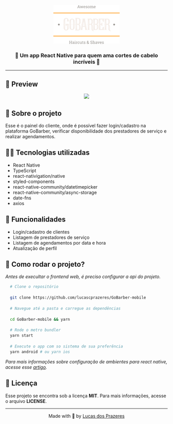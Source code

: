 <div align=center>
  <img src="./src/assets/logo.png"/>
</div>
<h3 align=center>💈 Um app React Native para quem ama cortes de cabelo incríveis 💈</h3>
<hr>

<h2>🤯 Preview</h2>

<div align=center>
  <img src=".github/app.gif" width="250"/>
</div>

<h2>💈 Sobre o projeto</h2>
<p>Esse é o painel do cliente, onde é possível fazer login/cadastro na plataforma GoBarber, verificar disponibilidade dos prestadores de serviço e realizar agendamentos.</p>

<h2>👨‍💻 Tecnologias utilizadas</h2>

<ul>
  <li>React Native</li>
  <li>TypeScript</li>
  <li>react-nativigation/native</li>
  <li>styled-components</li>
  <li>react-native-community/datetimepicker</li>
  <li>react-native-community/async-storage</li>
  <li>date-fns</li>
  <li>axios</li>
</ul>


<h2>🚀 Funcionalidades</h2>

<ul>
  <li>Login/cadastro de clientes</li>
  <li>Listagem de prestadores de serviço</li>
  <li>Listagem de agendamentos por data e hora</li>
  <li>Atualização de perfil</li>
</ul>

<h2>🤔 Como rodar o projeto?</h2>

<em>Antes de execultar o frontend web, é preciso configurar a api do projeto.</em>

```bash
  # Clone o repositório

  git clone https://github.com/lucascprazeres/GoBarber-mobile

  # Navegue até a pasta e carregue as dependências

  cd GoBarber-mobile && yarn

  # Rode o metro bundler
  yarn start

  # Execute o app com so sistema de sua preferência
  yarn android # ou yarn ios
```

<em>Para mais informações sobre configuração de ambientes para react native, acesse esse <a href="https://react-native.rocketseat.dev/">artigo</a>.</em>

<h2>📝 Licença</h2>
<p>Esse projeto se encontra sob a licença <strong>MIT</strong>. Para mais informações, acesse o arquivo <strong>LICENSE</strong>.</p>

<hr>
<p align=center>Made with 💜 by <a href="https://www.linkedin.com/in/lucas-prazeres/">Lucas dos Prazeres</a><p>